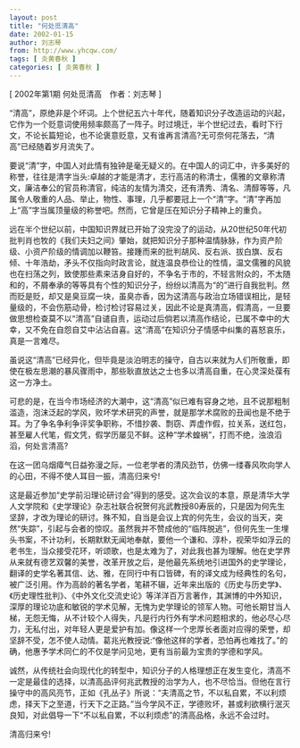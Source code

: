 ```yaml
---
layout: post
title: "何处觅清高"
date: 2002-01-15
author: 刘志琴
from: http://www.yhcqw.com/
tags: [ 炎黄春秋 ]
categories: [ 炎黄春秋 ]
---
```



[ 2002年第1期 何处觅清高　作者：刘志琴 ]


“清高”，原绝非是个坏词。上个世纪五六十年代，随着知识分子改造运动的兴起，它作为一个贬意词使用频率颇高了一阵子。时过境迁，半个世纪过去，看时下行文，不论长篇短论，也不论褒意贬意，又有谁再言清高?无可奈何花落去，“清高”已经随着岁月流失了。


要说“清”字，中国人对此情有独钟是毫无疑义的。在中国人的词汇中，许多美好的称誉，往往是清字当头:卓越的才能是清才，志行高洁的称清士，儒雅的文章称清文，廉洁奉公的官员称清官，纯洁的友情为清交，还有清秀、清名、清醇等等，凡属令人敬重的人品、举止，物性、事理，几乎都要冠上一个“清”字。“清”字再加上“高”字当属顶量级的称誉吧。然而，它曾是压在知识分子精神上的重负。


远在半个世纪以前，中国知识界就已开始了没完没了的运动，从20世纪50年代初批判肖也牧的《我们夫妇之间》肇始，就把知识分子那种温情脉脉，作为资产阶级、小资产阶级的情调加以鞭笞。接踵而来的批判胡风、反右派、拔白旗、反右倾、十年浩劫，矛头不仅指向时政言论，就连温良恭俭让的性情，温文儒雅的风貌也在扫荡之列，致使那些素来洁身自好的，不争名于市的，不轻言附众的，不太随和的，不屑奉承的等等具有个性的知识分子，纷纷以清高为“的”进行自我批判。然而贬是贬，却又是臭豆腐一块，虽臭亦香，因为这清高与政治立场错误相比，是轻量级的，不会伤筋动骨，检讨检讨容易过关，因此不论是真清高，假清高，一旦要做思想检查莫不以“清高”自谴自责，运动过后倘若以清高作结论，已属不幸中的大幸，又不免在自怨自艾中沾沾自喜。这“清高”在知识分子情感中纠集的喜怒哀乐，真是一言难尽。


虽说这“清高”已经异化，但毕竟是淡泊明志的操守，自古以来就为人们所敬重，即使在极左思潮的暴风骤雨中，那些耿直放达之士也多以清高自重，在心灵深处葆有这一方净土。


可悲的是，在当今市场经济的大潮中，这“清高”似已难有容身之地，且不说那粗制滥造，泡沫泛起的学风，败坏学术研究的声誉，就是那学术腐败的丑闻也是不绝于耳。为了争名争利争评奖争职称，不惜抄袭、剽窃、弄虚作假，拉关系，送红包，甚至雇人代笔，假文凭，假学历屡见不鲜。这种“学术蝗祸”，打而不绝，浊浪滔滔，何处言清高?

在这一团乌烟瘴气日益弥漫之际，一位老学者的清风劲节，仿佛一缕春风吹向学人的心田，不得不使人耳目一振，清高归来兮!


这是最近参加“史学前沿理论研讨会”得到的感受。这次会议的本意，原是清华大学人文学院和《史学理论》杂志社联合祝贺何兆武教授80寿辰的，只是因为何先生坚辞，才改为理论的研讨。殊不知，自当是会议上宾的何先生，会议的当天，突然“失踪”，引起与会者的惊叹。虽然我并不赞成他的“临阵脱逃”，但何先生一生埋头书案，不计功利，长期默默无闻地奉献，要他一个谦和、淳朴，视荣华如浮云的老书生，当众接受花环，听颂歌，也是太难为了，对此我也甚为理解。他在史学界从来就有德艺双馨的美誉，改革开放之后，是他最先系统地引进国外的史学理论，翻译的史学名著其信、达、雅，在同行中有口皆碑，有的译文成为经典性的名句，被广泛引用。作为高龄的著名学者，笔耕不辍，近年来出版的《历史与历史学》、《历史理性批判》、《中外文化交流史论》等洋洋百万言著作，其渊博的中外知识，深厚的理论功底和敏锐的学术见解，无愧为史学理论的领军人物。可他长期甘当人梯，无怨无悔，从不计较个人得失，凡是行内行外有学术问题相求的，他必尽心尽力，无私付出，对年轻人更是爱护有加。像这样一个忠厚长者面对应得的荣誉，却坚辞不受，怎不使人动情。葛兆光教授说:“像他这样的学者，恐怕再也难找了。”的确，他惠予学术同仁的不仅是学问见地，更有当前最为宝贵的学德和学风。


诚然，从传统社会向现代化的转型中，知识分子的人格理想正在发生变化，清高不一定是最佳的选择，以清高品评何兆武教授的治学为人，也不尽恰当。但他在言行操守中的高风亮节，正如《孔丛子》所说：“夫清高之节，不以私自累，不以利烦虑，择天下之至道，行天下之正路。”当今学风不正，学德败坏，甚或利欲横行泯灭良知，对此倡导一下“不以私自累，不以利烦虑”的清高品格，永远不会过时。

清高归来兮!


